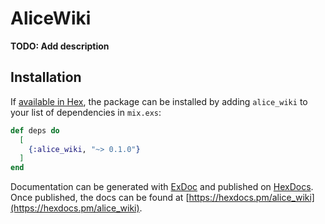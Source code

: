 # AliceWiki

**TODO: Add description**

## Installation

If [available in Hex](https://hex.pm/docs/publish), the package can be installed
by adding `alice_wiki` to your list of dependencies in `mix.exs`:

```elixir
def deps do
  [
    {:alice_wiki, "~> 0.1.0"}
  ]
end
```

Documentation can be generated with [ExDoc](https://github.com/elixir-lang/ex_doc)
and published on [HexDocs](https://hexdocs.pm). Once published, the docs can
be found at [https://hexdocs.pm/alice_wiki](https://hexdocs.pm/alice_wiki).

